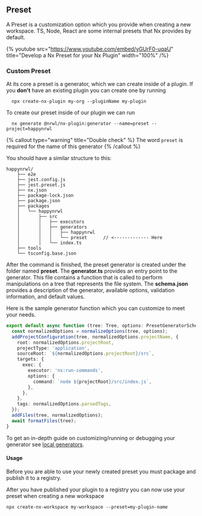 ## Preset

A Preset is a customization option which you provide when creating a new workspace. TS, Node, React are some internal presets that Nx provides by default.

{% youtube
src="https://www.youtube.com/embed/yGUrF0-uqaU"
title="Develop a Nx Preset for your Nx Plugin"
width="100%" /%}

### Custom Preset

At its core a preset is a generator, which we can create inside of a plugin.
If you **don't** have an existing plugin you can create one by running

```shell
  npx create-nx-plugin my-org --pluginName my-plugin
```

To create our preset inside of our plugin we can run

```shell
  nx generate @nrwl/nx-plugin:generator --name=preset --project=happynrwl
```

{% callout type="warning" title="Double check" %}
The word `preset` is required for the name of this generator
{% /callout %}

You should have a similar structure to this:

```text
happynrwl/
	├── e2e
	├── jest.config.js
	├── jest.preset.js
	├── nx.json
	├── package-lock.json
	├── package.json
	├── packages
	│   └── happynrwl
	│       ├── src
	│       │   ├── executors
	│       │   ├── generators
	│       │   │   ├── happynrwl
	│       │   │   └── preset 		// <------------- Here
	│       │   └── index.ts
	├── tools
	└── tsconfig.base.json
```

After the command is finished, the preset generator is created under the folder named **preset**.
The **generator.ts** provides an entry point to the generator. This file contains a function that is called to perform manipulations on a tree that represents the file system. The **schema.json** provides a description of the generator, available options, validation information, and default values.

Here is the sample generator function which you can customize to meet your needs.

```typescript
export default async function (tree: Tree, options: PresetGeneratorSchema) {
  const normalizedOptions = normalizeOptions(tree, options);
  addProjectConfiguration(tree, normalizedOptions.projectName, {
    root: normalizedOptions.projectRoot,
    projectType: 'application',
    sourceRoot: `${normalizedOptions.projectRoot}/src`,
    targets: {
      exec: {
        executor: 'nx:run-commands',
        options: {
          command: `node ${projectRoot}/src/index.js`,
        },
      },
    },
    tags: normalizedOptions.parsedTags,
  });
  addFiles(tree, normalizedOptions);
  await formatFiles(tree);
}
```

To get an in-depth guide on customizing/running or debugging your generator see [local generators](/recipes/generators/local-generators).

#### Usage

Before you are able to use your newly created preset you must package and publish it to a registry.

After you have published your plugin to a registry you can now use your preset when creating a new workspace

```shell
npx create-nx-workspace my-workspace --preset=my-plugin-name
```
